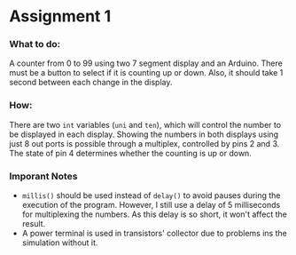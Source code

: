 # Assignment 1

### What to do:
A counter from 0 to 99 using two 7 segment display and an Arduino. There must be a button to select if it is counting up or down. Also, it should take 1 second between each change in the display.

### How:
There are two `int` variables (`uni` and `ten`), which will control the number to be displayed in each display. Showing the numbers in both displays using just 8 out ports is possible through a multiplex, controlled by pins 2 and 3. The state of pin 4 determines whether the counting is up or down.

### Imporant Notes

- `millis()` should be used instead of `delay()` to avoid pauses during the execution of the program. However, I still use a delay of 5 milliseconds for multiplexing the numbers. As this delay is so short, it won't affect the result.
- A power terminal is used in transistors' collector due to problems ins the simulation without it.
